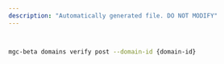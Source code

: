 ```yaml
---
description: "Automatically generated file. DO NOT MODIFY"
---
```


```bash


mgc-beta domains verify post --domain-id {domain-id}

```